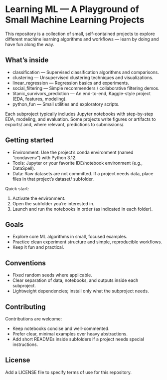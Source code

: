 # Learning ML — A Playground of Small Machine Learning Projects

This repository is a collection of small, self-contained projects to explore different machine learning algorithms and workflows — learn by doing and have fun along the way.

## What’s inside

- classification — Supervised classification algorithms and comparisons.
- clustering — Unsupervised clustering techniques and visualizations.
- linear_regression — Regression basics and experiments.
- social_filtering — Simple recommenders / collaborative filtering demos.
- titanic_survivors_prediction — An end-to-end, Kaggle-style project (EDA, features, modeling).
- python_fun — Small utilities and exploratory scripts.

Each subproject typically includes Jupyter notebooks with step-by-step EDA, modeling, and evaluation. Some projects write figures or artifacts to exports/ and, where relevant, predictions to submissions/.

## Getting started

- Environment: Use the project’s conda environment (named “condavenv”) with Python 3.12.
- Tools: Jupyter or your favorite IDE/notebook environment (e.g., DataSpell).
- Data: Raw datasets are not committed. If a project needs data, place files in that project’s dataset/ subfolder.

Quick start:
1) Activate the environment.
2) Open the subfolder you’re interested in.
3) Launch and run the notebooks in order (as indicated in each folder).

## Goals

- Explore core ML algorithms in small, focused examples.
- Practice clean experiment structure and simple, reproducible workflows.
- Keep it fun and practical.

## Conventions

- Fixed random seeds where applicable.
- Clear separation of data, notebooks, and outputs inside each subproject.
- Lightweight dependencies; install only what the subproject needs.

## Contributing

Contributions are welcome:
- Keep notebooks concise and well-commented.
- Prefer clear, minimal examples over heavy abstractions.
- Add short READMEs inside subfolders if a project needs special instructions.

## License

Add a LICENSE file to specify terms of use for this repository.
